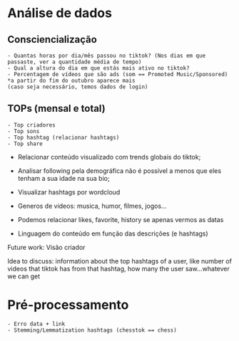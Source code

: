 # Análise de dados

## Consciencialização
    - Quantas horas por dia/mês passou no tiktok? (Nos dias em que passaste, ver a quantidade média de tempo)
    - Qual a altura do dia em que estás mais ativo no tiktok? 
    - Percentagem de vídeos que são ads (som == Promoted Music/Sponsored) *a partir do fim do outubro aparece mais
    (caso seja necessário, temos dados de login)

## TOPs (mensal e total)
    - Top criadores
    - Top sons
    - Top hashtag (relacionar hashtags)
    - Top share

- Relacionar conteúdo visualizado com trends globais do tiktok;
- Analisar following pela demográfica não é possível a menos que eles tenham a sua idade na sua bio;

- Visualizar hashtags por wordcloud
- Generos de videos: musica, humor, filmes, jogos...

- Podemos relacionar likes, favorite, history se apenas vermos as datas

- Linguagem do conteúdo em função das descrições (e hashtags)

Future work: Visão criador

Idea to discuss: information about the top hashtags of a user, like number of videos that tiktok has from that hashtag, how many the user saw...whatever we can get

# Pré-processamento
    - Erro data + link
    - Stemming/Lemmatization hashtags (chesstok == chess)